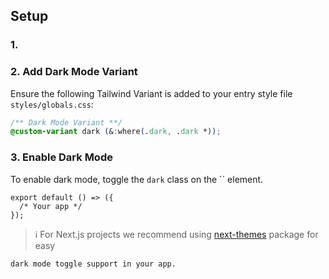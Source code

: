 ## Setup

### 1.

### 2. Add Dark Mode Variant

Ensure the following Tailwind Variant is added to your entry style file `styles/globals.css`:

```css
/** Dark Mode Variant **/
@custom-variant dark (&:where(.dark, .dark *));
```

### 3. Enable Dark Mode

To enable dark mode, toggle the `dark` class on the `` element.

```tsx
export default () => ({
  /* Your app */
});
```

> ℹ️ For Next.js projects we recommend using [next-themes](https://github.com/pacocoursey/next-themes) package for easy

    dark mode toggle support in your app.
